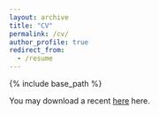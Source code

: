 ```yaml
---
layout: archive
title: "CV"
permalink: /cv/
author_profile: true
redirect_from:
  - /resume
---
```


{% include base_path %}

You may download a recent [here](https://www.dropbox.com/s/hs68m38sovq7fjr/Masaki_CV.pdf?dl=0) here. 
